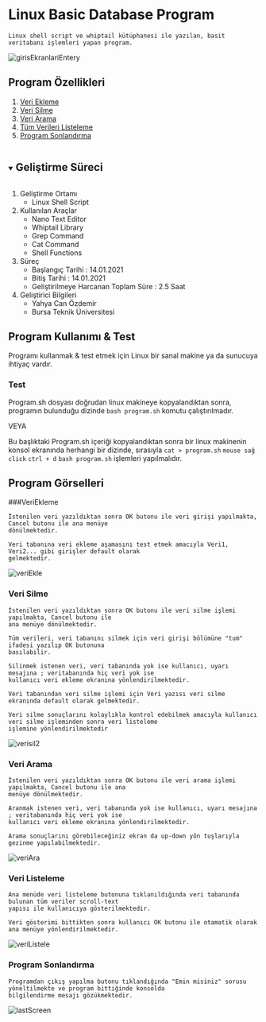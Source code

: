 # Linux Basic Database Program
    Linux shell script ve whiptail kütüphanesi ile yazılan, basit veritabanı işlemleri yapan program.
    
![girisEkranlariEntery](https://user-images.githubusercontent.com/43846778/104724699-16fbf080-5742-11eb-97b2-911bc1aefeae.png)

## Program Özellikleri 
<ol>
        <li><a href="###VeriEkleme">Veri Ekleme </a></li>
        <li><a href="###Veri Silme">Veri Silme</a></li>
        <li><a href="###Veri Arama">Veri Arama</a></li>
        <li><a href="###Veri Listeleme">Tüm Verileri Listeleme</a></li>
        <li><a href="####Program Sonlandırma">Program Sonlandırma</a></li>
</ol>

  <details open="open">
  <summary><h2 style="display: inline-block">Geliştirme Süreci</h2></summary>
  <ol>
    <li>
      Geliştirme Ortamı
      <ul>
        <li>Linux Shell Script</li>
      </ul>
    </li>
    <li>
     Kullanılan Araçlar
      <ul>
        <li>Nano Text Editor</li>
        <li>Whiptail Library</li>
        <li>Grep Command</li>
        <li>Cat Command</li>
        <li>Shell Functions</li>
      </ul>
    </li>
    <li>
     Süreç
      <ul>
        <li>Başlangıç Tarihi : 14.01.2021</li>
        <li>Bitiş Tarihi : 14.01.2021</li>
        <li>Geliştirilmeye Harcanan Toplam Süre : 2.5 Saat </li>
      </ul>
    </li>
    <li>
     Geliştirici Bilgileri
      <ul>
        <li>Yahya Can Özdemir</li>
        <li>Bursa Teknik Üniversitesi</li>
      </ul>
    </li>  
    
      
  </ol>
</details>

## Program Kullanımı & Test
   Programı kullanmak & test etmek için Linux bir sanal makine ya da sunucuya ihtiyaç vardır. 

   ### Test
   Program.sh dosyası doğrudan linux makineye kopyalandıktan sonra, programın bulunduğu dizinde `bash program.sh` komutu çalıştırılmadır.
   
   VEYA
   
   Bu başlıktaki Program.sh içeriği kopyalandıktan sonra bir linux makinenin konsol ekranında herhangi bir dizinde, sırasıyla 
  `cat > program.sh`
  `mouse sağ click`
  `ctrl + d`
  `bash program.sh` işlemleri yapılmalıdır.
   
   

## Program Görselleri
###VeriEkleme
  
    İstenilen veri yazıldıktan sonra OK butonu ile veri girişi yapılmakta, Cancel butonu ile ana menüye
    dönülmektedir. 
    
    Veri tabanına veri ekleme aşamasını test etmek amacıyla Veri1, Veri2... gibi girişler default olarak 
    gelmektedir. 
   
   
![veriEkle](https://user-images.githubusercontent.com/43846778/104725815-a655d380-5743-11eb-9974-4b658715a709.png)

### Veri Silme
    İstenilen veri yazıldıktan sonra OK butonu ile veri silme işlemi yapılmakta, Cancel butonu ile 
    ana menüye dönülmektedir.
    
    Tüm verileri, veri tabanını silmek için veri girişi bölümüne "tum" ifadesi yazılıp OK butonuna 
    basılabilir.
    
    Silinmek istenen veri, veri tabanında yok ise kullanıcı, uyarı mesajına ; veritabanında hiç veri yok ise 
    kullanıcı veri ekleme ekranına yönlendirilmektedir. 
    
    Veri tabanından veri silme işlemi için Veri yazısı veri silme ekranında default olarak gelmektedir.
    
    Veri silme sonuçlarını kolaylıkla kontrol edebilmek amacıyla kullanıcı veri silme işleminden sonra veri listeleme
    işlemine yönlendirilmektedir
    
![verisil2](https://user-images.githubusercontent.com/43846778/104725819-a7870080-5743-11eb-969f-23ad032b6597.png)

### Veri Arama
    İstenilen veri yazıldıktan sonra OK butonu ile veri arama işlemi yapılmakta, Cancel butonu ile ana 
    menüye dönülmektedir.
    
    Aranmak istenen veri, veri tabanında yok ise kullanıcı, uyarı mesajına ; veritabanında hiç veri yok ise
    kullanıcı veri ekleme ekranına yönlendirilmektedir. 

    Arama sonuçlarını görebileceğiniz ekran da up-down yön tuşlarıyla gezinme yapılabilmektedir.   
![veriAra](https://user-images.githubusercontent.com/43846778/104725824-ac4bb480-5743-11eb-97f8-903b43fec248.png)

### Veri Listeleme
    Ana menüde veri listeleme butonuna tıklanıldığında veri tabanında bulunan tüm veriler scroll-text 
    yapısı ile kullanıcıya gösterilmektedir.
    
    Veri gösterimi bittikten sonra kullanıcı OK butonu ile otamatik olarak ana menüye yönlendirilmektedir.
![veriListele](https://user-images.githubusercontent.com/43846778/104725828-ae157800-5743-11eb-99d3-27b756616ac5.png)


### Program Sonlandırma
    Programdan çıkış yapılma butonu tıklandığında "Emin misiniz" sorusu yöneltilmekte ve program bittiğinde konsolda
    bilgilendirme mesajı gözükmektedir.
![lastScreen](https://user-images.githubusercontent.com/43846778/104725829-b1106880-5743-11eb-8cdb-4c0593f1e614.png)



